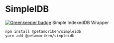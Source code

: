 # SimpleIDB

[![Greenkeeper badge](https://badges.greenkeeper.io/petamoriken/SimpleIDB.svg)](https://greenkeeper.io/)
Simple IndexedDB Wrapper

```console
npm install @petamoriken/simpleidb
yarn add @petamoriken/simpleidb
```